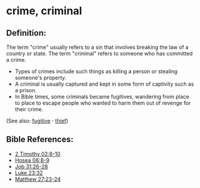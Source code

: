 # crime, criminal #

## Definition: ##

The term  "crime" usually refers to a sin that involves breaking the law of a country or state. The term "criminal" refers to someone who has committed a crime.

* Types of crimes include such things as killing a person or stealing someone's property.
* A criminal is usually captured and kept in some form of captivity such as a prison.
* In Bible times, some criminals became fugitives, wandering from place to place to escape people who wanted to harm them out of revenge for their crime.

(See also: [fugitive](../other/fugitive.md) **·** [thief](../other/thief.md))

## Bible References: ##

* [2 Timothy 02:8-10](https://door43.org/en/bible/notes/2ti/02/08)
* [Hosea 06:8-9](https://door43.org/en/bible/notes/hos/06/08)
* [Job 31:26-28](https://door43.org/en/bible/notes/job/31/26)
* [Luke 23:32](https://door43.org/en/bible/notes/luk/23/32)
* [Matthew 27:23-24](https://door43.org/en/bible/notes/mat/27/23)

